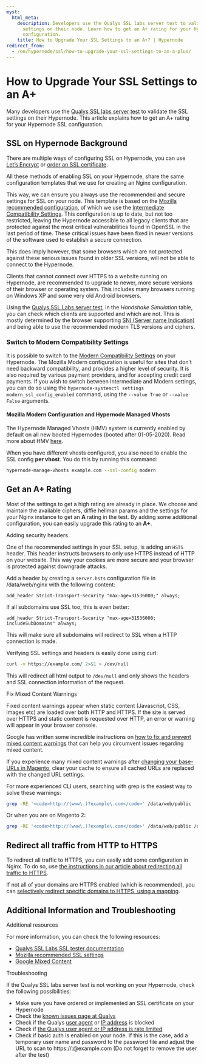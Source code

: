 ```yaml
---
myst:
  html_meta:
    description: Developers use the Qualys SSL labs server test to validate the SSL
      settings on their node. Learn how to get an A+ rating for your Hypernode SSL
      configuration.
    title: How to Upgrade Your SSL Settings to an A+? | Hypernode
redirect_from:
  - /en/hypernode/ssl/how-to-upgrade-your-ssl-settings-to-an-a-plus/
---
```


<!-- source: https://support.hypernode.com/en/hypernode/ssl/how-to-upgrade-your-ssl-settings-to-an-a-plus/ -->

# How to Upgrade Your SSL Settings to an A+

Many developers use the [Qualys SSL labs server test](https://www.ssllabs.com/ssltest/) to validate the SSL settings on their Hypernode. This article explains how to get an A+ rating for your Hypernode SSL configuration.

## SSL on Hypernode Background

There are multiple ways of configuring SSL on Hypernode, you can use [Let’s Encrypt](../ssl/how-to-use-lets-encrypt-on-hypernode.md) or [order an SSL certificate](../ssl/how-to-use-ssl-certificates-on-your-hypernode-when-ordered-via-hypernode-com.md).

All these methods of enabling SSL on your Hypernode, share the same configuration templates that we use for creating an Nginx configuration.

This way, we can ensure you always use the recommended and secure settings for SSL on your node. This template is based on the [Mozilla recommended configuration](https://wiki.mozilla.org/Security/Server_Side_TLS#Recommended_configurations), of which we use the [Intermediate Compatibility Settings](https://wiki.mozilla.org/Security/Server_Side_TLS#Intermediate_compatibility). This configuration is up to date, but not too restricted, leaving the Hypernode accessible to all legacy clients that are protected against the most critical vulnerabilities found in OpenSSL in the last period of time. These critical issues have been fixed in newer versions of the software used to establish a secure connection.

This does imply however, that some browsers which are not protected against these serious issues found in older SSL versions, will not be able to connect to the Hypernode.

Clients that cannot connect over HTTPS to a website running on Hypernode, are recommended to upgrade to newer, more secure versions of their browser or operating system. This includes many browsers running on Windows XP and some very old Android browsers.

Using the [Qualys SSL Labs server test](https://www.ssllabs.com/ssltest/), in the *Handshake Simulation* table, you can check which clients are supported and which are not. This is mostly determined by the browser supporting [SNI (Server name Indication)](https://en.wikipedia.org/wiki/Server_Name_Indication) and being able to use the recommended modern TLS versions and ciphers.

### Switch to Modern Compatibility Settings

It is possible to switch to the [Modern Compatibility Settings](https://wiki.mozilla.org/Security/Server_Side_TLS#Modern_compatibility) on your Hypernode. The Mozilla Modern configuration is useful for sites that don’t need backward compatibility, and provides a higher level of security. It is also required by various payment providers, and for accepting credit card payments. If you wish to switch between Intermediate and Modern settings, you can do so using the `hypernode-systemctl settings modern_ssl_config_enabled` command, using the `--value True` or `--value False` arguments.

#### Mozilla Modern Configuration and Hypernode Managed Vhosts

The Hypernode Managed Vhosts (HMV) system is currently enabled by default on all new booted Hypernodes (booted after 01-05-2020). Read more about HMV [here](../nginx/hypernode-managed-vhosts.md).

When you have different vhosts configured, you also need to enable the SSL config **per vhost**. You do this by running this command:

```bash
hypernode-manage-vhosts example.com --ssl-config modern
```

## Get an A+ Rating

Most of the settings to get a high rating are already in place. We choose and maintain the available ciphers, diffie hellman params and the settings for your Nginx instance to get an **A** rating in the test. By adding some additional configuration, you can easily upgrade this rating to an **A+**.

Adding security headers

One of the recommended settings in your SSL setup, is adding an `HSTS` header. This header instructs browsers to only use HTTPS instead of HTTP on your website. This way your cookies are more secure and your browser is protected against downgrade attacks.

Add a header by creating a `server.hsts` configuration file in /data/web/nginx with the following content:

```nginx
add_header Strict-Transport-Security "max-age=31536000;" always;
```

If all subdomains use SSL too, this is even better:

```nginx
add_header Strict-Transport-Security "max-age=31536000; includeSubDomains" always;
```

This will make sure all subdomains will redirect to SSL when a HTTP connection is made.

Verifying SSL settings and headers is easily done using curl:

```bash
curl -v https://example.com/ 2>&1 > /dev/null
```

This will redirect all html output to `/dev/null` and only shows the headers and SSL connection information of the request.

Fix Mixed Content Warnings

Fixed content warnings appear when static content (Javascript, CSS, images etc) are loaded over both HTTP and HTTPS.
If the site is served over HTTPS and static content is requested over HTTP, an error or warning will appear in your browser console.

Google has written some incredible instructions on [how to fix and prevent mixed content warnings](https://developers.google.com/web/fundamentals/security/prevent-mixed-content/fixing-mixed-content) that can help you circumvent issues regarding mixed content.

If you experience many mixed content warnings after [changing your base-URLs in Magento](../../ecommerce-applications/magento-2/how-to-change-your-magento-2-base-urls.md), clear your cache to ensure all cached URLs are replaced with the changed URL settings.

For more experienced CLI users, searching with grep is the easiest way to solve these warnings:

```bash
grep -RE '<code>http://(www\.)?example\.com</code>' /data/web/public
```

Or when you are on Magento 2:

```bash
grep -RE '<code>http://(www\.)?example\.com</code>' /data/web/public /data/web/magento2
```

## Redirect all traffic from HTTP to HTTPS

To redirect all traffic to HTTPS, you can easily add some configuration in Nginx.
To do so, use [the instructions in our article about redirecting all traffic to HTTPS](../nginx/how-to-configure-your-shop-to-only-use-https.md).

If not all of your domains are HTTPS enabled (which is recommended), you can [selectively redirect specific domains to HTTPS, using a mapping](../nginx/how-to-redirect-from-or-to-www.md).

## Additional Information and Troubleshooting

Additional resources

For more information, you can check the following resources:

- [Qualys SSL Labs SSL tester documentation](https://www.ssllabs.com/projects/documentation/index.html)
- [Mozilla recommended SSL settings](https://wiki.mozilla.org/Security/Server_Side_TLS)
- [Google Mixed Content](https://developers.google.com/web/fundamentals/security/prevent-mixed-content/what-is-mixed-content)

Troubleshooting

If the Qualys SSL labs server test is not working on your Hypernode, check the following possibilities:

- Make sure you have ordered or implemented an SSL certificate on your Hypernode
- Check the [known issues page at Qualys](https://community.qualys.com/docs/DOC-4865)
- Check if the Qualys [user agent](../nginx/how-to-block-user-agents-and-referrer-sites.md) or [IP address](../nginx/how-to-block-allow-ip-addresses-in-nginx.md) is blocked
- Check if [the Qualys user agent or IP address is rate limited](../nginx/how-to-resolve-rate-limited-requests-429-too-many-requests.md)
- Check if basic auth is enabled on your node. If this is the case, add a temporary user name and password to the password file and adjust the URL to scan to https://:@example.com (Do not forget to remove the user after the test)

